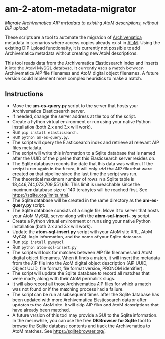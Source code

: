 # am-2-atom-metadata-migrator
*Migrate Archivematica AIP metadata to existing AtoM descriptions, without DIP upload*

These scripts are a tool to automate the migration of [Archivematica](https://archivematica.org) metadata in scenarios where access copies already exist in [AtoM](https://accesstomemory.org). Using the existing DIP Upload functionality, it is currently not possible to add Archivematica metadata without creating new AtoM descriptions.

This tool reads data from the Archivematica Elasticsearch index and inserts it into the AtoM MySQL database. It currently uses a match between Archivematica AIP file filenames and AtoM digital object filenames. A future version could implement more complex heuristics to make a match.

## Instructions
* Move the **am-es-query.py** script to the server that hosts your Archivematica Elasticsearch server.
* If needed, change the server address at the top of the script.
* Create a Python virtual environment or run using your native Python installation (both 2.x and 3.x will work).
* Run `pip install elasticsearch`.
* Run `python am-es-query.py`.
* The script will query the Elasticsearch index and retrieve all relevant AIP files metadata.
* The script will write this information to a Sqlite database that is named after the UUID of the pipeline that this Elasticsearch server resides on.
* The Sqlite database records the date that this data was written. If the script is run again in the future, it will only add the AIP files that were created on that pipeline since the last time the script was run.
* The theoretical maximum number of rows in a Sqlite table is 18,446,744,073,709,551,616. This limit is unreachable since the maximum database size of 140 terabytes will be reached first. See https://sqlite.org/limits.html.
* The Sqlite database will be created in the same directory as the **am-es-query.py** script.
* The Sqlite database consists of a single file. Move it to server that hosts your AtoM MySQL server along with the **atom-sql-insert-.py** script.
* Create a Python virtual environment or run using your native Python installation (both 2.x and 3.x will work).
* Update the **atom-sql-insert.py** script with your AtoM site URL, AtoM MySQL login information, and the name of your Sqlite database.
* Run `pip install pymysql`
* Run `python atom-sql-insert.py`
* The script will look for matches between AIP file filenames and AtoM digital object filenames. When it finds a match, it will insert the metadata from the AIP file into the AtoM digital object description (AIP UUID, Object UUID, file format, file format version, PRONOM identifier).
* The script will update the Sqlite database to record all matches that were made, along with their AtoM permalink slugs.
* It will also record all those Archivematica AIP files for which a match was not found or if the matching process had a failure.
* The script can be run at subsequent times, after the Sqlite database has been updated with more Archivematica Elasticsearch data or after updates to the AtoM site. It will skip AIP files and AtoM descriptions that have already been matched.
* A future version of this tool may provide a GUI to the Sqlite information. In the meanwhile, you can use the free **DB Browser for Sqlite** tool to browse the Sqlite database contents and track the Archivematica to AtoM matches. See https://sqlitebrowser.org/.
